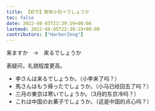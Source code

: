```yaml
---
title: 【初下】简体小句＋でしょうか
toc: false
date: 2022-08-05T22:39:19+08:00
lastmod: 2022-08-05T22:39:19+08:00
contributors: ["HarborZeng"]
---
```


来ますか　→　来るでしょうか

表疑问，礼貌程度更高。

- 李さんは来るでしょうか。（小李来了吗？）
- 馬さんはもう帰ったでしょうか。（小马已经回去了吗？）
- 三月の東京は寒いでしょうか。（3月的东京冷吗？）
- これは中国のお菓子でしょうか。（这是中国的点心吗？）

